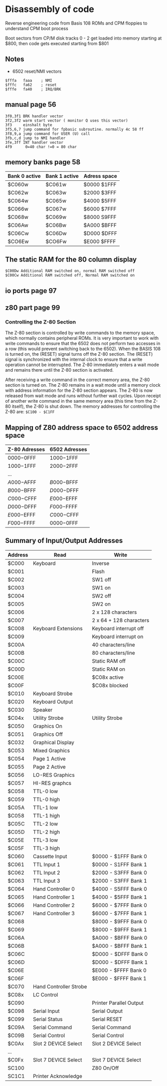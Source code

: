 # Disassembly of code
Reverse engineering code from Basis 108 ROMs and CPM floppies to understand CPM boot process

Boot sectors from CP/M disk tracks 0 - 2 get loaded into memory starting at $800, then code gets executed starting from $801

## Notes
* 6502 reset/NMI vectors
```
$fffa	faaa	; NMI
$fffc	fa62	; reset
$fffe	fa40	; IRQ/BRK
```
## manual page 56
```
3f0,3f1	BRK handler vector
3f2,3f2	warm start vector ( monitor Q uses this vector)
3f3		einshalt byte
3f5,6,7	jump command for fpbasic subroutine. normally 4c 58 ff
3f8,9,a	jump command for USER (U) call
3fb,c,d	jump to NMI handler
3fe,3ff	INT handler vector
4f9	     0=40 char !=0 = 80 char
```
## memory banks page 58

| Bank 0 active | Bank 1 active | Adress space |
|---------|---------|--------------|
|  $C060w |  $C061w |  $0000 $1FFF |
|  $C062w |  $C063w |  $2000 $3FFF |
|  $C064w |  $C065w |  $4000 $5FFF |
|  $C066w |  $C067w |  $6000 $7FFF |
|  $C068w |  $C069w |  $8000 S9FFF |
|  $C06Aw |  $C06Bw |  $A000 $BFFF |
|  $C06Cw |  $C06Dw |  $D000 $DFFF |
|  $CO6Ew |  $CO6Fw |  $E000 $FFFF |

## The static RAM for the 80 column display
```
$C00Dw Additional RAM switched on, normal RAM switched off
$C00Cw Additional RAM switched off, Normal RAM switched on
```
## io ports page 97

## z80 part page 99
### Controlling the Z-80 Section
The Z-80 section is controlled by write commands to the memory space, which normally contains
peripheral ROMs. It is very important to work with write commands to ensure that the 6502 
does not perform two accesses in a row (this would prevent switching back to the 6502).
When the BASIS 108 is turned on, the (RESET) signal turns off the Z-80 section.
The (RESET) signal is synchronized with the internal clock to ensure that a write operation 
cannot be interrupted. The Z-80 immediately enters a wait mode and remains there until 
the Z-80 section is activated.

After receiving a write command in the correct memory area, the Z-80 section is turned on. 
The Z-80 remains in a wait mode until a memory clock with address information for the 
Z-80 section appears. The Z-80 is now released from wait mode and runs without further wait cycles.
Upon receipt of another write command in the same memory area (this time from the Z-80 itself), 
the Z-80 is shut down. The memory addresses for controlling the Z-80 are:
`$C100 - $C1FF`

## Mapping of Z80 address space to 6502 address space
| Z-80 Adresses	| 6502 Adresses |
|---------------|---------------|
|  $0000-$0FFF  |  $1000-$1FFF  |
|  $1000-$1FFF  |  $2000-$2FFF  |
|              ...              |
|  $A000-$AFFF  |  $B000-$BFFF  |
|  $B000-$BFFF  |  $D000-$DFFF  |
|  $C000-$CFFF  |  $E000-$EFFF  |
|  $D000-$DFFF  |  $F000-$FFFF  |
|  $E000-$EFFF  |  $C000-$CFFF  |
|  $F000-$FFFF  |  $0000-$0FFF  |

## Summary of Input/Output Addresses
| Address | Read | Write |
|---|---|---|
| $C000 | Keyboard | Inverse |
| $C001 |  | Flash | 
| $C002 |  | SW1 off | 
| $C003 |  | SW1 on | 
| $C004 |  | SW2 off | 
| $C005 |  | SW2 on | 
| $C006 |  | 2 x 128 characters | 
| $C007 |  | 2 x 64 + 128 characters | 
| $C008 | Keyboard Extensions | Keyboard interrupt off | 
| $C009 |  | Keyboard interrupt on | 
| $C00A |  | 40 characters/line | 
| $C00B |  | 80 characters/line | 
| $C00C |  | Static RAM off | 
| $C00D |  | Static RAM on | 
| $C00E |  | $C08x active | 
| $C00F |  | $C08x blocked | 
| $C010 | Keyboard Strobe |  | 
| $C020 | Keyboard Output |  | 
| $C030 | Speaker |  | 
| $C04x | Utility Strobe | Utility Strobe | 
| $C050 | Graphics On |  | 
| $C051 | Graphics Off |  | 
| $C032 | Graphical Display |  | 
| $C053 | Mixed Graphics |  | 
| $C054 | Page 1 Active |  | 
| $C055 | Page 2 Active |  | 
| $C056 | LO-RES Graphics |  | 
| $C057 | HI-RES graphcs |  | 
| $C058 | TTL-0 low |  | 
| $C059 | TTL-0 high |  | 
| $C05A | TTL-1 low |  | 
| $C058 | TTL-1 high |  | 
| $C05C | TTL-2 low |  | 
| $C05D | TTL-2 high |  | 
| $C05E | TTL-3 low |  | 
| $C05F | TTL-3 high |  | 
| $C060 | Cassette Input | $0000 - $1FFF Bank 0 | 
| $C061 | TTL Input 1 | $0000 - S1FFF Bank 1 | 
| $C062 | TTL Input 2 | $2000 - S3FFF Bank 0 | 
| $C063 | TTL Input 3 | $2000 - S3FFF Bank 1 | 
| $C064 | Hand Controller 0 | $4000 - S5FFF Bank 0 | 
| $C065 | Hand Controller 1 | $4000 - $5FFF Bank 1 | 
| $C066 | Hand Controller 2 | $6000 - $7FFF Bank 0 | 
| $C067 | Hand Controller 3 | $6000 - $7FFF Bank 1 | 
| $C068 |  | $8000 - $9FFF Bank 0 | 
| $C069 |  | $8000 - $9FFF Bank 1 | 
| $C06A |  | $A000 - $BFFF Bank 0 | 
| $C06B |  | $A000 - $BFFF Bank 1 | 
| $C06C |  | $D000 - $DFFF Bank 0 | 
| $C06D |  | $D000 - $DFFF Bank 1 | 
| $C06E |  | $E000 - $FFFF Bank 0 | 
| $C06F |  | $E000 - $FFFF Bank 1 | 
| $C070 | Hand Controller Strobe |  | 
| $C08x | LC Control |  | 
| $C090 |  | Printer Parallel Output | 
| $C098 | Serial Input | Serial Output | 
| $C099 | Serial Status | Serial RESET | 
| $C09A | Serial Command | Serial Command | 
| $C09B | Serial Control | Serial Control | 
| $C0Ax | Slot 2 DEVICE Select | Slot 2 DEVICE Select | 
| ... |
| $C0Fx | Slot 7 DEVICE Select | Slot 7 DEVICE Select | 
| SC100 |  | Z80 On/Off | 
| SC1C1 | Printer Acknowledge |  | 

